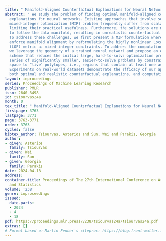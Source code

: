 ```yaml
---
title: " Manifold-Aligned Counterfactual Explanations for Neural Networks "
abstract: " We study the problem of finding optimal manifold-aligned counterfactual
  explanations for neural networks. Existing approaches that involve solving a complex
  mixed-integer optimization (MIP) problem frequently suffer from scalability issues,
  limiting their practical usefulness. Furthermore, the solutions are not guaranteed
  to follow the data manifold, resulting in unrealistic counterfactual explanations.
  To address these challenges, we first present a MIP formulation where we explicitly
  enforce manifold alignment by reformulating the highly nonlinear Local Outlier Factor
  (LOF) metric as mixed-integer constraints. To address the computational challenge,
  we leverage the geometry of a trained neural network and propose an efficient decomposition
  scheme that reduces the initial large, hard-to-solve optimization problem into a
  series of significantly smaller, easier-to-solve problems by constraining the search
  space to “live” polytopes, i.e., regions that contain at least one actual data point.
  Experiments on real-world datasets demonstrate the efficacy of our approach in producing
  both optimal and realistic counterfactual explanations, and computational traceability. "
layout: inproceedings
series: Proceedings of Machine Learning Research
publisher: PMLR
issn: 2640-3498
id: tsiourvas24a
month: 0
tex_title: " Manifold-Aligned Counterfactual Explanations for Neural Networks "
firstpage: 3763
lastpage: 3771
page: 3763-3771
order: 3763
cycles: false
bibtex_author: Tsiourvas, Asterios and Sun, Wei and Perakis, Georgia
author:
- given: Asterios
  family: Tsiourvas
- given: Wei
  family: Sun
- given: Georgia
  family: Perakis
date: 2024-04-18
address:
container-title: Proceedings of The 27th International Conference on Artificial Intelligence
  and Statistics
volume: '238'
genre: inproceedings
issued:
  date-parts:
  - 2024
  - 4
  - 18
pdf: https://proceedings.mlr.press/v238/tsiourvas24a/tsiourvas24a.pdf
extras: []
# Format based on Martin Fenner's citeproc: https://blog.front-matter.io/posts/citeproc-yaml-for-bibliographies/
---
```

